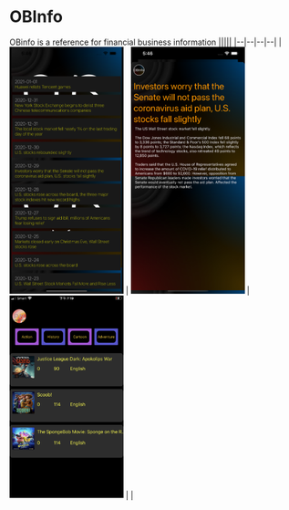 # OBInfo
OBinfo is a reference for financial business information
|||||
|--|--|--|--|
| <img src="https://github.com/grataZhang/OBInfo/blob/main/version1/h1.png" width="200"/> | <img src="https://github.com/grataZhang/OBInfo/blob/main/version1/h2.png" width="200"/> | <img src="https://github.com/grataZhang/PNMovieInfo/blob/main/version1/h3.png" width="200"/> | |
